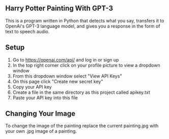 ## Harry Potter Painting With GPT-3

This is a program written in Python that detects what you say,
transfers it to OpenAi's GPT-3 language model, and gives you a response
in the form of text to speech audio. 

## Setup

1. Go to https://openai.com/api/ and log in or sign up
2. In the top right corner click on your profile picture to view a dropdown window
3. From this dropdown window select "View API Keys"
4. On this page click "Create new secret key"
5. Copy your API key
6. Create a file in the same directory as this project called apikey.txt
7. Paste your API key into this file

## Changing Your Image
To change the image of the painting replace the current painting.jpg with your own .jpg image of a painting.